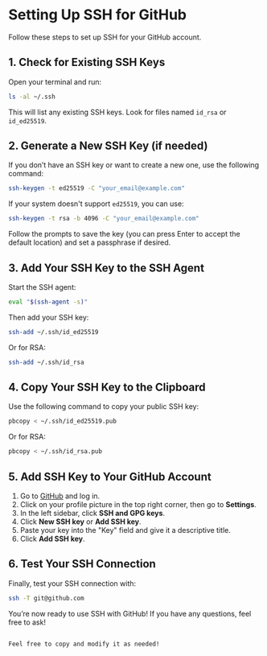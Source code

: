 # Setting Up SSH for GitHub

Follow these steps to set up SSH for your GitHub account.

## 1. Check for Existing SSH Keys
Open your terminal and run:

```bash
ls -al ~/.ssh
```

This will list any existing SSH keys. Look for files named `id_rsa` or `id_ed25519`.

## 2. Generate a New SSH Key (if needed)
If you don’t have an SSH key or want to create a new one, use the following command:

```bash
ssh-keygen -t ed25519 -C "your_email@example.com"
```

If your system doesn't support `ed25519`, you can use:

```bash
ssh-keygen -t rsa -b 4096 -C "your_email@example.com"
```

Follow the prompts to save the key (you can press Enter to accept the default location) and set a passphrase if desired.

## 3. Add Your SSH Key to the SSH Agent
Start the SSH agent:

```bash
eval "$(ssh-agent -s)"
```

Then add your SSH key:

```bash
ssh-add ~/.ssh/id_ed25519
```

Or for RSA:

```bash
ssh-add ~/.ssh/id_rsa
```

## 4. Copy Your SSH Key to the Clipboard
Use the following command to copy your public SSH key:

```bash
pbcopy < ~/.ssh/id_ed25519.pub
```

Or for RSA:

```bash
pbcopy < ~/.ssh/id_rsa.pub
```

## 5. Add SSH Key to Your GitHub Account
1. Go to [GitHub](https://github.com) and log in.
2. Click on your profile picture in the top right corner, then go to **Settings**.
3. In the left sidebar, click **SSH and GPG keys**.
4. Click **New SSH key** or **Add SSH key**.
5. Paste your key into the "Key" field and give it a descriptive title.
6. Click **Add SSH key**.

## 6. Test Your SSH Connection
Finally, test your SSH connection with:

```bash
ssh -T git@github.com
```

You’re now ready to use SSH with GitHub! If you have any questions, feel free to ask!
```

Feel free to copy and modify it as needed!
